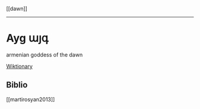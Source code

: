 [[dawn]]

---

# Ayg այգ

armenian goddess of the dawn

[Wiktionary](https://en.wiktionary.org/wiki/%D5%A1%D5%B5%D5%A3#Old_Armenian)

## Biblio
[[martirosyan2013]]